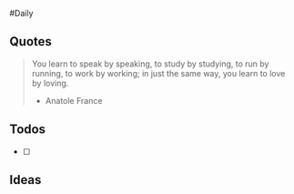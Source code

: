 #Daily
## Quotes

> You learn to speak by speaking, to study by studying, to run by running, to work by working; in just the same way, you learn to love by loving.
> - Anatole France

## Todos

- [ ]

## Ideas


